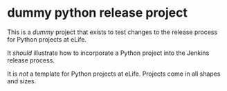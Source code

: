 # dummy python release project

This is a *dummy* project that exists to test changes to the release process for Python projects at eLife.

It *should* illustrate how to incorporate a Python project into the Jenkins release process.

It is *not* a template for Python projects at eLife. Projects come in all shapes and sizes.
